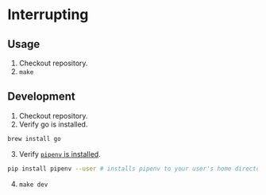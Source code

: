 # Interrupting

## Usage

1. Checkout repository.
2. `make`

## Development

1. Checkout repository.
2. Verify go is installed.

```sh
brew install go
```

3. Verify [`pipenv` is installed](https://pipenv.pypa.io/en/latest/installation.html).

```sh
pip install pipenv --user # installs pipenv to your user's home directory
```

4. `make dev`
